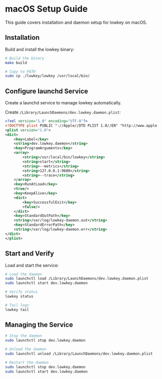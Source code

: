 # macOS Setup Guide

This guide covers installation and daemon setup for lowkey on macOS.

## Installation

Build and install the lowkey binary:

```bash
# Build the binary
make build

# Copy to PATH
sudo cp ./lowkey/lowkey /usr/local/bin/
```

## Configure launchd Service

Create a launchd service to manage lowkey automatically.

Create `/Library/LaunchDaemons/dev.lowkey.daemon.plist`:

```xml
<?xml version="1.0" encoding="UTF-8"?>
<!DOCTYPE plist PUBLIC "-//Apple//DTD PLIST 1.0//EN" "http://www.apple.com/DTDs/PropertyList-1.0.dtd">
<plist version="1.0">
<dict>
    <key>Label</key>
    <string>dev.lowkey.daemon</string>
    <key>ProgramArguments</key>
    <array>
        <string>/usr/local/bin/lowkey</string>
        <string>start</string>
        <string>--metrics</string>
        <string>127.0.0.1:9600</string>
        <string>--trace</string>
    </array>
    <key>RunAtLoad</key>
    <true/>
    <key>KeepAlive</key>
    <dict>
        <key>SuccessfulExit</key>
        <false/>
    </dict>
    <key>StandardOutPath</key>
    <string>/var/log/lowkey-daemon.out</string>
    <key>StandardErrorPath</key>
    <string>/var/log/lowkey-daemon.err</string>
</dict>
</plist>
```

## Start and Verify

Load and start the service:

```bash
# Load the daemon
sudo launchctl load /Library/LaunchDaemons/dev.lowkey.daemon.plist
sudo launchctl start dev.lowkey.daemon

# Verify status
lowkey status

# Tail logs
lowkey tail
```

## Managing the Service

```bash
# Stop the daemon
sudo launchctl stop dev.lowkey.daemon

# Unload the daemon
sudo launchctl unload /Library/LaunchDaemons/dev.lowkey.daemon.plist

# Restart the daemon
sudo launchctl stop dev.lowkey.daemon
sudo launchctl start dev.lowkey.daemon
```
